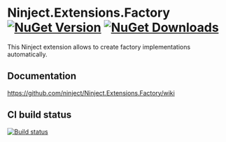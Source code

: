 # Ninject.Extensions.Factory [![NuGet Version](http://img.shields.io/nuget/v/Ninject.Extensions.Factory.svg?style=flat)](https://www.nuget.org/packages/Ninject.Extensions.Factory/) [![NuGet Downloads](http://img.shields.io/nuget/dt/Ninject.Extensions.Factory.svg?style=flat)](https://www.nuget.org/packages/Ninject.Extensions.Factory/)

This Ninject extension allows to create factory implementations automatically.

## Documentation

https://github.com/ninject/Ninject.Extensions.Factory/wiki

## CI build status
[![Build status](https://ci.appveyor.com/api/projects/status/9h6fdclgqkjtadjg/branch/master?svg=true)](https://ci.appveyor.com/project/sierzput/ninject-extensions-factory/branch/master)
